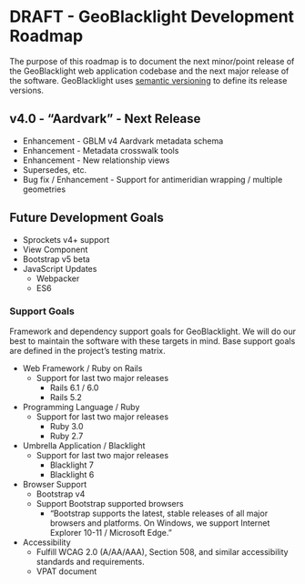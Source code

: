 

# DRAFT - GeoBlacklight Development Roadmap

The purpose of this roadmap is to document the next minor/point release of the GeoBlacklight web application codebase and the next major release of the software. GeoBlacklight uses [semantic versioning](https://semver.org/) to define its release versions.



## v4.0 - “Aardvark” - Next Release


*   Enhancement - GBLM v4 Aardvark metadata schema
*   Enhancement - Metadata crosswalk tools
*   Enhancement - New relationship views
*   Supersedes, etc.
*   Bug fix / Enhancement - Support for antimeridian wrapping / multiple geometries


## Future Development Goals

*   Sprockets v4+ support
*   View Component
*   Bootstrap v5 beta
*   JavaScript Updates
    *   Webpacker
    *   ES6


### Support Goals

Framework and dependency support goals for GeoBlacklight. We will do our best to maintain the software with these targets in mind. Base support goals are defined in the project’s testing matrix.

*   Web Framework / Ruby on Rails
    *   Support for last two major releases
        *   Rails 6.1 / 6.0
        *   Rails 5.2
*   Programming Language / Ruby
    *   Support for last two major releases
        *   Ruby 3.0
        *   Ruby 2.7
*   Umbrella Application / Blacklight
    *   Support for last two major releases
        *   Blacklight 7
        *   Blacklight 6
*   Browser Support
    *   Bootstrap v4
    *   Support Bootstrap supported browsers
        *   “Bootstrap supports the latest, stable releases of all major browsers and platforms. On Windows, we support Internet Explorer 10-11 / Microsoft Edge.”
*   Accessibility
    *   Fulfill WCAG 2.0 (A/AA/AAA), Section 508, and similar accessibility standards and requirements.
    *   VPAT document
